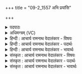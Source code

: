 +++
title = "09-2_1557 अभि प्रयांसि"

+++
<details><summary>पदपाठः</summary>

अ꣣भि꣢। प्र꣡या꣢꣯ꣳसि। वा꣡ह꣢꣯सा। दा꣣श्वा꣢न्। अ꣣श्नोति। म꣡र्त्यः꣢꣯। क्ष꣡य꣢꣯म्। पा꣣वक꣡शो꣢चिषः। पा꣣वक꣢। शो꣣चिषः। १५५७।
</details>

<details><summary>अधिमन्त्रम् (VC)</summary>

- अग्निः
- विश्वामित्रो गाथिनः
- गायत्री
- षड्जः
</details>

<details><summary>हिन्दी : आचार्य रामनाथ वेदालंकार - विषयः</summary>

अगले मन्त्र में यह कहा गया है कि परमात्मा की स्तुति से क्या प्राप्त होता है।
</details>

<details><summary>हिन्दी : आचार्य रामनाथ वेदालंकार - पदार्थः</summary>

पदार्थान्वय -  (दाश्वान्) आत्मसमर्पण करनेवाला (मर्त्यः) मनुष्य (वाहसा) परमेश्वर के प्रति किये गए स्तोत्र से (प्रयांसि) आनन्द-रसों को (अभि अश्नोति) पा लेता है। साथ ही (पावक-शोचिषः) पवित्रकारी ज्योतिवाले उस परमेश्वर के (क्षयम्) मोक्षधाम को भी प्राप्त कर लेता है ॥२॥
</details>

<details><summary>हिन्दी : आचार्य रामनाथ वेदालंकार - भावार्थः</summary>

भावार्थ -  मनुष्य को योग्य है कि तेजस्वी जगदीश्वर की स्तुति से स्वयं भी उसके गुणों को धारण करके अभ्युदय तथा निःश्रेयस प्राप्त करे ॥२॥
</details>

<details><summary>संस्कृत : आचार्य रामनाथ वेदालंकार - विषयः</summary>

अथ परमात्मस्तुत्या किं प्राप्यत इत्याह।
</details>

<details><summary>संस्कृत : आचार्य रामनाथ वेदालंकार - पदार्थः</summary>

पदार्थान्वय -  (दाश्वान्) आत्मसमर्पकः (मर्त्यः) मनुष्यः (वाहसा) अग्निं परमेश्वरं प्रति कृतेन स्तोत्रेण।[वाहः अभिवहनस्तुतिम्। निरु० ४।१६।] (प्रयांसि) आनन्दरसान्।[प्रयः इति उदकनाम। निघं० १।१२।] (अभि अश्नोति) प्राप्नोति। किञ्च (पावकशोचिषः) पावकदीप्तेः तस्य परमेश्वरस्य (क्षयम्) निवासं मोक्षमिति यावत् अभ्यश्नोति लभते ॥२॥२
</details>

<details><summary>संस्कृत : आचार्य रामनाथ वेदालंकार - भावार्थः</summary>

भावार्थ -  दीप्तिमतो जगदीश्वरस्य स्तुत्या स्वयमपि तद्गुणधारणेन मनुष्योऽभ्युदयं निःश्रेयसं च प्राप्तुमर्हति ॥२॥
</details>